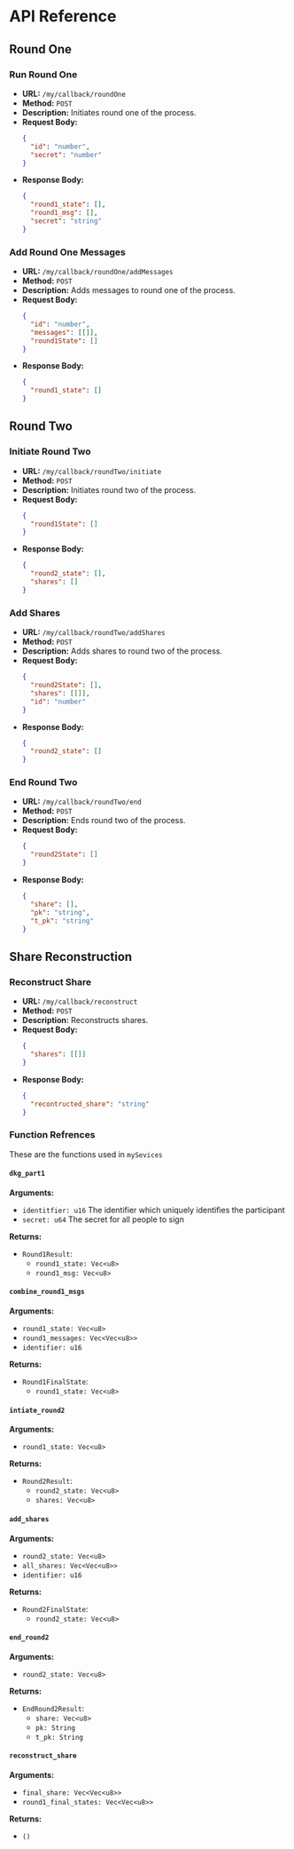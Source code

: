 # API Reference

## Round One

### Run Round One
- **URL:** `/my/callback/roundOne`
- **Method:** `POST`
- **Description:** Initiates round one of the process.
- **Request Body:**
  ```json
  {
    "id": "number",
    "secret": "number"
  }
  ```
- **Response Body:**
  ```json
  {
    "round1_state": [],
    "round1_msg": [],
    "secret": "string"
  }
  ```

### Add Round One Messages
- **URL:** `/my/callback/roundOne/addMessages`
- **Method:** `POST`
- **Description:** Adds messages to round one of the process.
- **Request Body:**
  ```json
  {
    "id": "number",
    "messages": [[]],
    "round1State": []
  }
  ```
- **Response Body:**
  ```json
  {
    "round1_state": []
  }
  ```

## Round Two

### Initiate Round Two
- **URL:** `/my/callback/roundTwo/initiate`
- **Method:** `POST`
- **Description:** Initiates round two of the process.
- **Request Body:**
  ```json
  {
    "round1State": []
  }
  ```
- **Response Body:**
  ```json
  {
    "round2_state": [],
    "shares": []
  }
  ```

### Add Shares
- **URL:** `/my/callback/roundTwo/addShares`
- **Method:** `POST`
- **Description:** Adds shares to round two of the process.
- **Request Body:**
  ```json
  {
    "round2State": [],
    "shares": [[]],
    "id": "number"
  }
  ```
- **Response Body:**
  ```json
  {
    "round2_state": []
  }
  ```

### End Round Two
- **URL:** `/my/callback/roundTwo/end`
- **Method:** `POST`
- **Description:** Ends round two of the process.
- **Request Body:**
  ```json
  {
    "round2State": []
  }
  ```
- **Response Body:**
  ```json
  {
    "share": [],
    "pk": "string",
    "t_pk": "string"
  }
  ```

## Share Reconstruction

### Reconstruct Share
- **URL:** `/my/callback/reconstruct`
- **Method:** `POST`
- **Description:** Reconstructs shares.
- **Request Body:**
  ```json
  {
    "shares": [[]]
  }
  ```
- **Response Body:**
  ```json
  {
    "recontructed_share": "string"
  }
  ```



### Function Refrences
These are the functions used in `mySevices`

#### `dkg_part1`

**Arguments:**
- `identitfier: u16` The identifier which uniquely identifies the participant
- `secret: u64` The secret for all people to sign

**Returns:** 
- `Round1Result`:
  - `round1_state: Vec<u8>`
  - `round1_msg: Vec<u8>`

#### `combine_round1_msgs`

**Arguments:**
- `round1_state: Vec<u8>`
- `round1_messages: Vec<Vec<u8>>`
- `identifier: u16`

**Returns:** 
- `Round1FinalState`:
  - `round1_state: Vec<u8>`

#### `intiate_round2`

**Arguments:**
- `round1_state: Vec<u8>`

**Returns:** 
- `Round2Result`:
  - `round2_state: Vec<u8>`
  - `shares: Vec<u8>`

#### `add_shares`

**Arguments:**
- `round2_state: Vec<u8>`
- `all_shares: Vec<Vec<u8>>`
- `identifier: u16`

**Returns:** 
- `Round2FinalState`:
  - `round2_state: Vec<u8>`

#### `end_round2`

**Arguments:**
- `round2_state: Vec<u8>`

**Returns:** 
- `EndRound2Result`:
  - `share: Vec<u8>`
  - `pk: String`
  - `t_pk: String`

#### `reconstruct_share`

**Arguments:**
- `final_share: Vec<Vec<u8>>`
- `round1_final_states: Vec<Vec<u8>>`

**Returns:** 
- `()`
